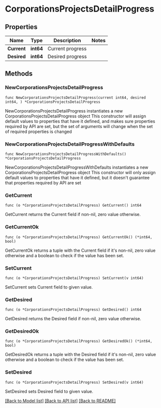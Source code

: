 # CorporationsProjectsDetailProgress

## Properties

Name | Type | Description | Notes
------------ | ------------- | ------------- | -------------
**Current** | **int64** | Current progress | 
**Desired** | **int64** | Desired progress | 

## Methods

### NewCorporationsProjectsDetailProgress

`func NewCorporationsProjectsDetailProgress(current int64, desired int64, ) *CorporationsProjectsDetailProgress`

NewCorporationsProjectsDetailProgress instantiates a new CorporationsProjectsDetailProgress object
This constructor will assign default values to properties that have it defined,
and makes sure properties required by API are set, but the set of arguments
will change when the set of required properties is changed

### NewCorporationsProjectsDetailProgressWithDefaults

`func NewCorporationsProjectsDetailProgressWithDefaults() *CorporationsProjectsDetailProgress`

NewCorporationsProjectsDetailProgressWithDefaults instantiates a new CorporationsProjectsDetailProgress object
This constructor will only assign default values to properties that have it defined,
but it doesn't guarantee that properties required by API are set

### GetCurrent

`func (o *CorporationsProjectsDetailProgress) GetCurrent() int64`

GetCurrent returns the Current field if non-nil, zero value otherwise.

### GetCurrentOk

`func (o *CorporationsProjectsDetailProgress) GetCurrentOk() (*int64, bool)`

GetCurrentOk returns a tuple with the Current field if it's non-nil, zero value otherwise
and a boolean to check if the value has been set.

### SetCurrent

`func (o *CorporationsProjectsDetailProgress) SetCurrent(v int64)`

SetCurrent sets Current field to given value.


### GetDesired

`func (o *CorporationsProjectsDetailProgress) GetDesired() int64`

GetDesired returns the Desired field if non-nil, zero value otherwise.

### GetDesiredOk

`func (o *CorporationsProjectsDetailProgress) GetDesiredOk() (*int64, bool)`

GetDesiredOk returns a tuple with the Desired field if it's non-nil, zero value otherwise
and a boolean to check if the value has been set.

### SetDesired

`func (o *CorporationsProjectsDetailProgress) SetDesired(v int64)`

SetDesired sets Desired field to given value.



[[Back to Model list]](../README.md#documentation-for-models) [[Back to API list]](../README.md#documentation-for-api-endpoints) [[Back to README]](../README.md)



